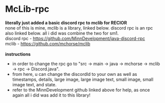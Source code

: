 # McLib-rpc
**literally just added a basic discord rpc to mclib for RECIOR** <br />
none of this is mine, mclib is a library, linked below. discord rpc is an rpc also linked below. all i did was combine the two for sm1. <br />
discord rpc - https://github.com/MinnDevelopment/java-discord-rpc <br />
mclib - https://github.com/mchorse/mclib <br />
 <br />
**instructions** <br />
- in order to change the rpc go to "src -> main -> java -> mchorse -> mclib -> rpc -> Discord.java".
- from here, u can change the discordId to your own as well as timestamps, details, large image, large image text, small image, small image text, and state.
- refer to the MinnDevelopment github linked above for help, as once again all i did was add it to this library!
